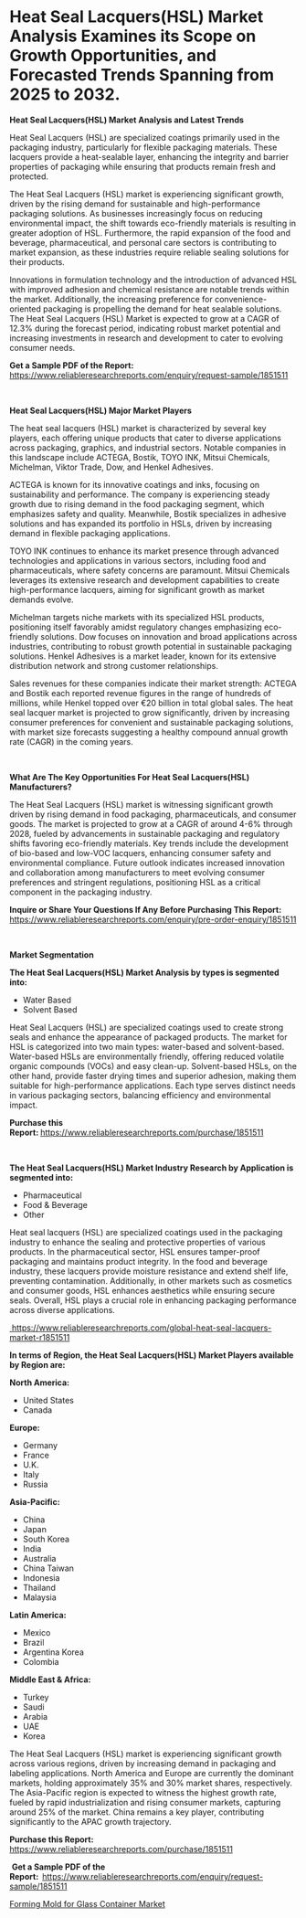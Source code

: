 <p><h1>Heat Seal Lacquers(HSL) Market Analysis Examines its Scope on Growth Opportunities, and Forecasted Trends Spanning from 2025 to 2032.</h1></p><p><strong>Heat Seal Lacquers(HSL) Market Analysis and Latest Trends</strong></p>
<p><p>Heat Seal Lacquers (HSL) are specialized coatings primarily used in the packaging industry, particularly for flexible packaging materials. These lacquers provide a heat-sealable layer, enhancing the integrity and barrier properties of packaging while ensuring that products remain fresh and protected.</p><p>The Heat Seal Lacquers (HSL) market is experiencing significant growth, driven by the rising demand for sustainable and high-performance packaging solutions. As businesses increasingly focus on reducing environmental impact, the shift towards eco-friendly materials is resulting in greater adoption of HSL. Furthermore, the rapid expansion of the food and beverage, pharmaceutical, and personal care sectors is contributing to market expansion, as these industries require reliable sealing solutions for their products.</p><p>Innovations in formulation technology and the introduction of advanced HSL with improved adhesion and chemical resistance are notable trends within the market. Additionally, the increasing preference for convenience-oriented packaging is propelling the demand for heat sealable solutions. The Heat Seal Lacquers (HSL) Market is expected to grow at a CAGR of 12.3% during the forecast period, indicating robust market potential and increasing investments in research and development to cater to evolving consumer needs.</p></p>
<p><strong>Get a Sample PDF of the Report:&nbsp;</strong> <a href="https://www.reliableresearchreports.com/enquiry/request-sample/1851511?utm_campaign=2271&utm_medium=2&utm_source=Github&utm_content=ia&utm_term=03022025&utm_id=heat-seal-lacquershsl">https://www.reliableresearchreports.com/enquiry/request-sample/1851511</a></p>
<p>&nbsp;</p>
<p><strong>Heat Seal Lacquers(HSL) Major Market Players</strong></p>
<p><p>The heat seal lacquers (HSL) market is characterized by several key players, each offering unique products that cater to diverse applications across packaging, graphics, and industrial sectors. Notable companies in this landscape include ACTEGA, Bostik, TOYO INK, Mitsui Chemicals, Michelman, Viktor Trade, Dow, and Henkel Adhesives.</p><p>ACTEGA is known for its innovative coatings and inks, focusing on sustainability and performance. The company is experiencing steady growth due to rising demand in the food packaging segment, which emphasizes safety and quality. Meanwhile, Bostik specializes in adhesive solutions and has expanded its portfolio in HSLs, driven by increasing demand in flexible packaging applications. </p><p>TOYO INK continues to enhance its market presence through advanced technologies and applications in various sectors, including food and pharmaceuticals, where safety concerns are paramount. Mitsui Chemicals leverages its extensive research and development capabilities to create high-performance lacquers, aiming for significant growth as market demands evolve. </p><p>Michelman targets niche markets with its specialized HSL products, positioning itself favorably amidst regulatory changes emphasizing eco-friendly solutions. Dow focuses on innovation and broad applications across industries, contributing to robust growth potential in sustainable packaging solutions. Henkel Adhesives is a market leader, known for its extensive distribution network and strong customer relationships.</p><p>Sales revenues for these companies indicate their market strength: ACTEGA and Bostik each reported revenue figures in the range of hundreds of millions, while Henkel topped over €20 billion in total global sales. The heat seal lacquer market is projected to grow significantly, driven by increasing consumer preferences for convenient and sustainable packaging solutions, with market size forecasts suggesting a healthy compound annual growth rate (CAGR) in the coming years.</p></p>
<p>&nbsp;</p>
<p><strong>What Are The Key Opportunities For Heat Seal Lacquers(HSL) Manufacturers?</strong></p>
<p><p>The Heat Seal Lacquers (HSL) market is witnessing significant growth driven by rising demand in food packaging, pharmaceuticals, and consumer goods. The market is projected to grow at a CAGR of around 4-6% through 2028, fueled by advancements in sustainable packaging and regulatory shifts favoring eco-friendly materials. Key trends include the development of bio-based and low-VOC lacquers, enhancing consumer safety and environmental compliance. Future outlook indicates increased innovation and collaboration among manufacturers to meet evolving consumer preferences and stringent regulations, positioning HSL as a critical component in the packaging industry.</p></p>
<p><strong>Inquire or Share Your Questions If Any Before Purchasing This Report:</strong> <a href="https://www.reliableresearchreports.com/enquiry/pre-order-enquiry/1851511?utm_campaign=2271&utm_medium=2&utm_source=Github&utm_content=ia&utm_term=03022025&utm_id=heat-seal-lacquershsl">https://www.reliableresearchreports.com/enquiry/pre-order-enquiry/1851511</a></p>
<p>&nbsp;</p>
<p><strong>Market Segmentation</strong></p>
<p><strong>The Heat Seal Lacquers(HSL) Market Analysis by types is segmented into:</strong></p>
<p><ul><li>Water Based</li><li>Solvent Based</li></ul></p>
<p><p>Heat Seal Lacquers (HSL) are specialized coatings used to create strong seals and enhance the appearance of packaged products. The market for HSL is categorized into two main types: water-based and solvent-based. Water-based HSLs are environmentally friendly, offering reduced volatile organic compounds (VOCs) and easy clean-up. Solvent-based HSLs, on the other hand, provide faster drying times and superior adhesion, making them suitable for high-performance applications. Each type serves distinct needs in various packaging sectors, balancing efficiency and environmental impact.</p></p>
<p><strong>Purchase this Report:&nbsp;</strong><a href="https://www.reliableresearchreports.com/purchase/1851511?utm_campaign=2271&utm_medium=2&utm_source=Github&utm_content=ia&utm_term=03022025&utm_id=heat-seal-lacquershsl">https://www.reliableresearchreports.com/purchase/1851511</a></p>
<p>&nbsp;</p>
<p><strong>The Heat Seal Lacquers(HSL) Market Industry Research by Application is segmented into:</strong></p>
<p><ul><li>Pharmaceutical</li><li>Food & Beverage</li><li>Other</li></ul></p>
<p><p>Heat seal lacquers (HSL) are specialized coatings used in the packaging industry to enhance the sealing and protective properties of various products. In the pharmaceutical sector, HSL ensures tamper-proof packaging and maintains product integrity. In the food and beverage industry, these lacquers provide moisture resistance and extend shelf life, preventing contamination. Additionally, in other markets such as cosmetics and consumer goods, HSL enhances aesthetics while ensuring secure seals. Overall, HSL plays a crucial role in enhancing packaging performance across diverse applications.</p></p>
<p><a href="https://www.reliableresearchreports.com/global-heat-seal-lacquers-market-r1851511?utm_campaign=2271&utm_medium=2&utm_source=Github&utm_content=ia&utm_term=03022025&utm_id=heat-seal-lacquershsl">&nbsp;https://www.reliableresearchreports.com/global-heat-seal-lacquers-market-r1851511</a></p>
<p><strong>In terms of Region, the Heat Seal Lacquers(HSL) Market Players available by Region are:</strong></p>
<p>
    <p> <strong> North America: </strong>
        <ul>
            <li>United States</li>
            <li>Canada</li>
        </ul>
        </p> 
    <p> <strong> Europe: </strong>
        <ul>
            <li>Germany</li>
            <li>France</li>
            <li>U.K.</li>
            <li>Italy</li>
            <li>Russia</li>
        </ul>
        </p> 
    <p> <strong> Asia-Pacific: </strong>
        <ul>
            <li>China</li>
            <li>Japan</li>
            <li>South Korea</li>
            <li>India</li>
            <li>Australia</li>
            <li>China Taiwan</li>
            <li>Indonesia</li>
            <li>Thailand</li>
            <li>Malaysia</li>
        </ul>
        </p> 
    <p> <strong> Latin America: </strong>
        <ul>
            <li>Mexico</li>
            <li>Brazil</li>
            <li>Argentina Korea</li>
            <li>Colombia</li>
        </ul>
        </p> 
    <p> <strong> Middle East & Africa: </strong>
        <ul>
            <li>Turkey</li>
            <li>Saudi</li>
            <li>Arabia</li>
            <li>UAE</li>
            <li>Korea</li>
        </ul>
    </p>
    </p>
<p><p>The Heat Seal Lacquers (HSL) market is experiencing significant growth across various regions, driven by increasing demand in packaging and labeling applications. North America and Europe are currently the dominant markets, holding approximately 35% and 30% market shares, respectively. The Asia-Pacific region is expected to witness the highest growth rate, fueled by rapid industrialization and rising consumer markets, capturing around 25% of the market. China remains a key player, contributing significantly to the APAC growth trajectory.</p></p>
<p><strong>Purchase this Report: </strong><a href="https://www.reliableresearchreports.com/purchase/1851511?utm_campaign=2271&utm_medium=2&utm_source=Github&utm_content=ia&utm_term=03022025&utm_id=heat-seal-lacquershsl">https://www.reliableresearchreports.com/purchase/1851511</a></p>
<p>&nbsp;<strong>Get a Sample PDF of the Report:&nbsp;&nbsp;</strong><a href="https://www.reliableresearchreports.com/enquiry/request-sample/1851511?utm_campaign=2271&utm_medium=2&utm_source=Github&utm_content=ia&utm_term=03022025&utm_id=heat-seal-lacquershsl">https://www.reliableresearchreports.com/enquiry/request-sample/1851511</a></p>
<p><strong></strong></p>
<p><p><a href="https://github.com/antonioc6hal/Market-Research-Report-List-1/blob/main/forming-mold-for-glass-container-market.md?utm_campaign=2271&utm_medium=2&utm_source=Github&utm_content=ia&utm_term=03022025&utm_id=heat-seal-lacquershsl">Forming Mold for Glass Container Market</a></p></p>